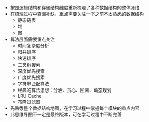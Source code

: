 - 按照逻辑结构和存储结构维度重新梳理了各种数据结构的整体脉络
- 在梳理过程中查漏补缺，重点需要关注一下之前不太熟悉的数据结构
    - 静态链表
    - 堆
    - 图
- 算法层面需要重点关注
    - 时间复杂度分析
    - 归并排序
    - 快速排序
    - 二叉树搜索
    - 深度优先搜索
    - 广度优先搜索
    - 字符串匹配算法
    - 经典的算法思想：分治、贪心、回溯、动态规划
    - LRU Cache
    - 布隆过滤器
- 先熟悉整个数据结构地图，在学习过程中掌握每个模块的重点内容
- 此思维导图不一定是最终版本，可在学习过程中不断完善
